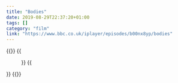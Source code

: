 ```yaml
---
title: "Bodies"
date: 2019-08-29T22:37:20+01:00
tags: []
category: "film"
link: "https://www.bbc.co.uk/iplayer/episodes/b00nx8yp/bodies"
---
```

{{<link>}}
  {{<figure img="/links/bodies.jpg"
            caption="Bodies">}}
  {{</figure>}}
{{</link>}}
